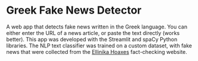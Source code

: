 # Greek Fake News Detector
A web app that detects fake news written in the Greek language.
You can either enter the URL of a news article, or paste the text directly (works better).
This app was developed with the Streamlit and spaCy Python libraries. 
The NLP text classifier was trained on a custom dataset, with fake news
that were collected from the [Ellinika Hoaxes](https://www.ellinikahoaxes.gr/) fact-checking website. 

